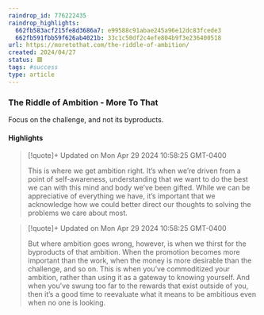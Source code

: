 ```yaml
---
raindrop_id: 776222435
raindrop_highlights:
  662fb583acf215fe8d3686a7: e99588c91abae245a96e12dc83fcede3
  662fb591fbb59f626ab4021b: 33c1c50df2c4efe804b9f3e236400518
url: https://moretothat.com/the-riddle-of-ambition/
created: 2024/04/27
status: 🟥
tags: #success
type: article
---
```



### The Riddle of Ambition - More To That

Focus on the challenge, and not its byproducts.

#### Highlights

> [!quote]+ Updated on Mon Apr 29 2024 10:58:25 GMT-0400
>
> This is where we get ambition right. It’s when we’re driven from a point of self-awareness, understanding that we want to do the best we can with this mind and body we’ve been gifted. While we can be appreciative of everything we have, it’s important that we acknowledge how we could better direct our thoughts to solving the problems we care about most.

> [!quote]+ Updated on Mon Apr 29 2024 10:58:25 GMT-0400
>
> But where ambition goes wrong, however, is when we thirst for the byproducts of that ambition. When the promotion becomes more important than the work, when the money is more desirable than the challenge, and so on. This is when you’ve commoditized your ambition, rather than using it as a gateway to knowing yourself. And when you’ve swung too far to the rewards that exist outside of you, then it’s a good time to reevaluate what it means to be ambitious even when no one is looking.
